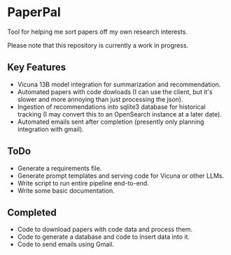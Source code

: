 # PaperPal
Tool for helping me sort papers off my own research interests.

Please note that this repository is currently a work in progress.

## Key Features
- Vicuna 13B model integration for summarization and recommendation.
- Automated papers with code dowloads (I can use the client, but it's slower and more annoying than just processing the json).
- Ingestion of recommendations into sqlite3 database for historical tracking (I may convert this to an OpenSearch instance at a later date).
- Automated emails sent after completion (presently only planning integration with gmail).

## ToDo
- Generate a requirements file.
- Generate prompt templates and serving code for Vicuna or other LLMs.
- Write script to run entire pipeline end-to-end.
- Write some basic documentation.

## Completed
- Code to download papers with code data and process them.
- Code to generate a database and code to insert data into it.
- Code to send emails using Gmail.
